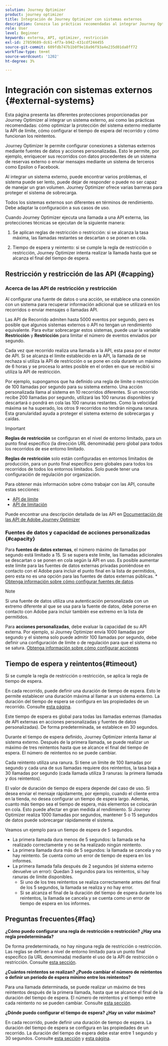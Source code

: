 ```yaml
---
solution: Journey Optimizer
product: journey optimizer
title: Integración de Journey Optimizer con sistemas externos
description: Conozca las prácticas recomendadas al integrar Journey Optimizer con sistemas externos
role: User
level: Beginner
keywords: externa, API, optimizer, restricción
exl-id: 27859689-dc61-4f7a-b942-431cdf244455
source-git-commit: 609fdb747b1b0f9e18a96f93a4e235d01da8ff72
workflow-type: tm+mt
source-wordcount: '1202'
ht-degree: 3%

---
```


# Integración con sistemas externos {#external-systems}

Esta página presenta las diferentes protecciones proporcionadas por Journey Optimizer al integrar un sistema externo, así como las prácticas recomendadas: cómo optimizar la protección del sistema externo mediante la API de límite, cómo configurar el tiempo de espera del recorrido y cómo funcionan los reintentos.

Journey Optimizer le permite configurar conexiones a sistemas externos mediante fuentes de datos y acciones personalizadas. Esto le permite, por ejemplo, enriquecer sus recorridos con datos procedentes de un sistema de reservas externo o enviar mensajes mediante un sistema de terceros como Epsilon o Facebook.

Al integrar un sistema externo, puede encontrar varios problemas, el sistema puede ser lento, puede dejar de responder o puede no ser capaz de manejar un gran volumen. Journey Optimizer ofrece varias barreras para proteger el sistema de sobrecarga.

Todos los sistemas externos son diferentes en términos de rendimiento. Debe adaptar la configuración a sus casos de uso.

Cuando Journey Optimizer ejecuta una llamada a una API externa, las protecciones técnicas se ejecutan de la siguiente manera:

1. Se aplican reglas de restricción o restricción: si se alcanza la tasa máxima, las llamadas restantes se descartan o se ponen en cola.

2. Tiempo de espera y reintento: si se cumple la regla de restricción o restricción, Journey Optimizer intenta realizar la llamada hasta que se alcanza el final del tiempo de espera.

## Restricción y restricción de las API {#capping}

### Acerca de las API de restricción y restricción

Al configurar una fuente de datos o una acción, se establece una conexión con un sistema para recuperar información adicional que se utilizará en los recorridos o enviar mensajes o llamadas API.

Las API de Recorrido admiten hasta 5000 eventos por segundo, pero es posible que algunos sistemas externos o API no tengan un rendimiento equivalente. Para evitar sobrecargar estos sistemas, puede usar la variable **Restricción** y **Restricción** para limitar el número de eventos enviados por segundo.

Cada vez que recorrido realiza una llamada a la API, esta pasa por el motor de API. Si se alcanza el límite establecido en la API, la llamada de se rechaza si utiliza la API de restricción o se pone en cola durante un máximo de 6 horas y se procesa lo antes posible en el orden en que se recibió si utiliza la API de restricción.

Por ejemplo, supongamos que ha definido una regla de límite o restricción de 100 llamadas por segundo para su sistema externo. Una acción personalizada llama al sistema en 10 recorridos diferentes. Si un recorrido recibe 200 llamadas por segundo, utilizará las 100 ranuras disponibles y descartará o pondrá en cola las 100 ranuras restantes. Como la velocidad máxima se ha superado, los otros 9 recorridos no tendrán ninguna ranura. Esta granularidad ayuda a proteger el sistema externo de sobrecargas y caídas.

>[!IMPORTANT]
>
>**Reglas de restricción** se configuran en el nivel de entorno limitado, para un punto final específico (la dirección URL denominada) pero global para todos los recorridos de ese entorno limitado.
>
>**Reglas de restricción** solo están configuradas en entornos limitados de producción, para un punto final específico pero globales para todos los recorridos de todos los entornos limitados. Solo puede tener una configuración de regulación por organización.

Para obtener más información sobre cómo trabajar con las API, consulte estas secciones:

* [API de límite](capping.md)
* [API de limitación](throttling.md)

Puede encontrar una descripción detallada de las API en [Documentación de las API de Adobe Journey Optimizer](https://developer.adobe.com/journey-optimizer-apis/references/journeys/)

### Fuentes de datos y capacidad de acciones personalizadas {#capacity}

Para **fuentes de datos externas**, el número máximo de llamadas por segundo está limitado a 15. Si se supera este límite, las llamadas adicionales se descartan o se ponen en cola según la API en uso. Es posible aumentar este límite para las fuentes de datos externas privadas poniéndose en contacto con el Adobe para incluir el punto final en la lista de permitidos, pero esta no es una opción para las fuentes de datos externas públicas. * [Obtenga información sobre cómo configurar fuentes de datos](../datasource/about-data-sources.md).

>[!NOTE]
>
>Si una fuente de datos utiliza una autenticación personalizada con un extremo diferente al que se usa para la fuente de datos, debe ponerse en contacto con Adobe para incluir también ese extremo en la lista de permitidos.

Para **acciones personalizadas**, debe evaluar la capacidad de su API externa. Por ejemplo, si Journey Optimizer envía 1000 llamadas por segundo y el sistema solo puede admitir 100 llamadas por segundo, debe definir una configuración de límite o de regulación para que el sistema no se satura. [Obtenga información sobre cómo configurar acciones](../action/action.md)

## Tiempo de espera y reintentos{#timeout}

Si se cumple la regla de restricción o restricción, se aplica la regla de tiempo de espera.

En cada recorrido, puede definir una duración de tiempo de espera. Esto le permite establecer una duración máxima al llamar a un sistema externo. La duración del tiempo de espera se configura en las propiedades de un recorrido. Consulte [esta página](../building-journeys/journey-gs.md#timeout_and_error).

Este tiempo de espera es global para todas las llamadas externas (llamadas de API externas en acciones personalizadas y fuentes de datos personalizadas). De forma predeterminada, se establece en 30 segundos.

Durante el tiempo de espera definido, Journey Optimizer intenta llamar al sistema externo. Después de la primera llamada, se puede realizar un máximo de tres reintentos hasta que se alcance el final del tiempo de espera. El número de reintentos no se puede cambiar.

Cada reintento utiliza una ranura. Si tiene un límite de 100 llamadas por segundo y cada una de sus llamadas requiere dos reintentos, la tasa baja a 30 llamadas por segundo (cada llamada utiliza 3 ranuras: la primera llamada y dos reintentos).

El valor de duración de tiempo de espera depende del caso de uso. Si desea enviar el mensaje rápidamente, por ejemplo, cuando el cliente entra en la tienda, no desea configurar un tiempo de espera largo. Además, cuanto más tiempo sea el tiempo de espera, más elementos se colocarán en cola. Esto puede afectar en gran medida al rendimiento. Si Journey Optimizer realiza 1000 llamadas por segundos, mantener 5 o 15 segundos de datos puede sobrecargar rápidamente el sistema.

Veamos un ejemplo para un tiempo de espera de 5 segundos.

* La primera llamada dura menos de 5 segundos: la llamada se ha realizado correctamente y no se ha realizado ningún reintento.
* La primera llamada dura más de 5 segundos: la llamada se cancela y no hay reintento. Se cuenta como un error de tiempo de espera en los informes.
* La primera llamada falla después de 2 segundos (el sistema externo devuelve un error): Quedan 3 segundos para los reintentos, si hay ranuras de límite disponibles.
   * Si uno de los tres reintentos se realiza correctamente antes del final de los 5 segundos, la llamada se realiza y no hay error.
   * Si se alcanza el final de la duración del tiempo de espera durante los reintentos, la llamada se cancela y se cuenta como un error de tiempo de espera en los informes.

## Preguntas frecuentes{#faq}

**¿Cómo puedo configurar una regla de restricción o restricción? ¿Hay una regla predeterminada?**

De forma predeterminada, no hay ninguna regla de restricción o restricción. Las reglas se definen a nivel de entorno limitado para un punto final específico (la URL denominada) mediante el uso de la API de restricción o restricción. Consulte [esta sección](../configuration/external-systems.md#capping).

**¿Cuántos reintentos se realizan? ¿Puedo cambiar el número de reintentos o definir un periodo de espera mínimo entre los reintentos?**

Para una llamada determinada, se puede realizar un máximo de tres reintentos después de la primera llamada, hasta que se alcance el final de la duración del tiempo de espera. El número de reintentos y el tiempo entre cada reintento no se pueden cambiar. Consulte [esta sección](../configuration/external-systems.md#timeout).

**¿Dónde puedo configurar el tiempo de espera? ¿Hay un valor máximo?**

En cada recorrido, puede definir una duración de tiempo de espera. La duración del tiempo de espera se configura en las propiedades de un recorrido. La duración del tiempo de espera debe estar entre 1 segundo y 30 segundos. Consulte [esta sección](../configuration/external-systems.md#timeout) y [esta página](../building-journeys/journey-gs.md#timeout_and_error).